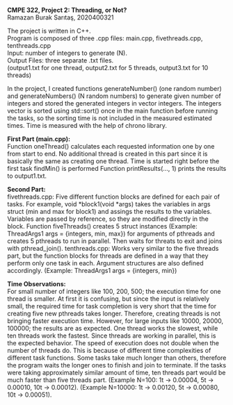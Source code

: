 **CMPE 322, Project 2: Threading, or Not?** <br />
Ramazan Burak Sarıtaş, 2020400321

The project is written in C++. <br />
Program is composed of three .cpp files: main.cpp, fivethreads.cpp, tenthreads.cpp <br />
Input: number of integers to generate (N). <br />
Output Files: three separate .txt files.  <br />
 	(output1.txt for one thread, output2.txt for 5 threads, output3.txt for 10 threads)

In the project, I created functions generateNumber() (one random number) and generateNumbers() (N random numbers) to generate given number of integers and stored the generated integers in vector<int> integers. The integers vector is sorted using std::sort() once in the main function before running the tasks, so the sorting time is not included in the measured estimated times. Time is measured with the help of chrono library.

**First Part (main.cpp):** <br />
Function oneThread() calculates each requested information one by one from start to end. No additional thread is created in this part since it is basically the same as creating one thread. Time is started right before the first task findMin() is performed
Function printResults(…, 1) prints the results to output1.txt.

**Second Part:** <br />
fivethreads.cpp: Five different function blocks are defined for each pair of tasks. For example, void *block1(void *args) takes the variables in args struct (min and max for block1) and assings the results to the variables. Variables are passed by reference, so they are modified directly in the block. Function fiveThreads() creates 5 struct instances (Example: ThreadArgs1 args = {integers, min, max}) for arguments of pthreads and creates 5 pthreads to run in parallel. Then waits for threats to exit and joins with pthread_join().
tenthreads.cpp: Works very similar to the five threads part, but the function blocks for threads are defined in a way that they perform only one task in each. Argument structures are also defined accordingly.  (Example: ThreadArgs1 args = {integers, min})

**Time Observations:** <br />
For small number of integers like 100, 200, 500; the execution time for one thread is smaller. At first it is confusing, but since the input is relatively small, the required time for task completion is very short that the time for creating five new pthreads takes longer. Therefore, creating threads is not bringing faster execution time. However, for large inputs like 10000, 20000, 100000; the results are as expected. One thread works the slowest, while ten threads work the fastest. Since threads are working in parallel, this is the expected behavior. The speed of execution does not double when the number of threads do. This is because of different time complexities of different task functions. Some tasks take much longer than others, therefore the program waits the longer ones to finish and join to terminate. If the tasks were taking approximately similar amount of time, ten threads part would be much faster than five threads part. 
(Example N=100: 	1t -> 0.00004, 5t -> 0.00010, 10t -> 0.00012).
(Example N=10000: 	1t -> 0.00120, 5t -> 0.00080, 10t -> 0.00051).

